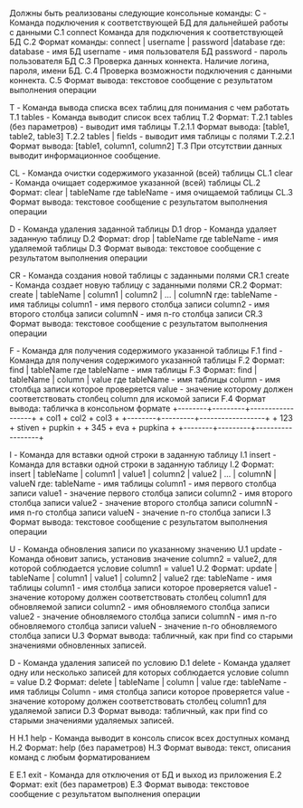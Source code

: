 Должны быть реализованы следующие консольные команды:
C - Команда подключения к соответствующей БД для дальнейшей работы с данными
   C.1 сonnect  Команда для подключения к соответствующей БД
   C.2 Формат команды: connect | username | password |database
     где:
       database - имя БД
       username -  имя пользователя БД
       password - пароль пользователя БД
   C.3 Проверка данных коннекта. Наличие логина, пароля, имени БД.
   C.4 Проверка возможности подключения с данными коннекта.
   C.5 Формат вывода: текстовое сообщение с результатом выполнения операции

T - Команда вывода списка всех таблиц для понимания с чем работать
   T.1 tables - Команда выводит список всех таблиц
   T.2 Формат:
        T.2.1 tables (без параметров) - выводит имя таблицы
        T.2.1.1 Формат вывода: [table1, table2, table3]
        T.2.2 tables | fields - выводит имя таблицы с полями
        T.2.2.1 Формат вывода: [table1, column1, column2]
   T.3 При отсутствии данных выводит информационное сообщение.

CL - Команда очистки содержимого указанной (всей) таблицы
   CL.1 clear - Команда очищает содержимое указанной (всей) таблицы
   CL.2 Формат: clear | tableName
      где tableName - имя очищаемой таблицы
   CL.3 Формат вывода: текстовое сообщение с результатом выполнения операции

D - Команда удаления заданной таблицы
   D.1 drop - Команда удаляет заданную таблицу
   D.2 Формат: drop | tableName
     где tableName - имя удаляемой таблицы
   D.3 Формат вывода: текстовое сообщение с результатом выполнения операции

CR - Команда создания новой таблицы с заданными полями
   CR.1 create - Команда создает новую таблицу с заданными полями
   CR.2 Формат: create | tableName | column1 | column2 | ... | columnN
      где: tableName - имя таблицы
      column1 - имя первого столбца записи
      column2 - имя второго столбца записи
      columnN - имя n-го столбца записи
   CR.3 Формат вывода: текстовое сообщение с результатом выполнения операции

F - Команда для получения содержимого указанной таблицы
   F.1 find - Команда для получения содержимого указанной таблицы
   F.2 Формат: find | tableName
     где tableName - имя таблицы
   F.3 Формат: find | tableName | column | value
            где tableName - имя таблицы
            column - имя столбца записи которое проверяется
            value - значение которому должен соответствовать столбец column для искомой записи
   F.4 Формат вывода: табличка в консольном формате
     +--------+---------+------------------+
     +  col1  +  col2   +       col3       +
     +--------+---------+------------------+
     +  123   +  stiven +     pupkin       +
     +  345   +  eva    +     pupkina      +
     +--------+---------+------------------+

I - Команда для вставки одной строки в заданную таблицу
   I.1 insert - Команда для вставки одной строки в заданную таблицу
   I.2 Формат: insert | tableName | column1 | value1 | column2 | value2 | ... | columnN | valueN
     где: tableName - имя таблицы
          column1 - имя первого столбца записи
          value1 - значение первого столбца записи
          column2 - имя второго столбца записи
          value2 - значение второго столбца записи
          columnN - имя n-го столбца записи
          valueN - значение n-го столбца записи
   I.3 Формат вывода: текстовое сообщение с результатом выполнения операции

U - Команда обновления записи по указанному значению
   U.1 update - Команда обновит запись, установив значение column2 = value2, для которой соблюдается условие column1 = value1
   U.2 Формат: update | tableName | column1 | value1 | column2 | value2
     где: tableName - имя таблицы
     column1 - имя столбца записи которое проверяется
     value1 - значение которому должен соответствовать столбец column1 для обновляемой записи
     column2 - имя обновляемого столбца записи
     value2 - значение обновляемого столбца записи
     columnN - имя n-го обновляемого столбца записи
     valueN - значение n-го обновляемого столбца записи
   U.3 Формат вывода: табличный, как при find со старыми значениями обновленных записей.

D - Команда удаления записей по условию
   D.1 delete - Команда удаляет одну или несколько записей для которых соблюдается условие column = value
   D.2 Формат: delete | tableName | column | value
     где: tableName - имя таблицы
          Column - имя столбца записи которое проверяется
          value - значение которому должен соответствовать столбец column1 для удаляемой записи
   D.3 Формат вывода: табличный, как при find со старыми значениями удаляемых записей.

H
   H.1 help - Команда выводит в консоль список всех доступных команд
   H.2 Формат: help (без параметров)
   H.3 Формат вывода: текст, описания команд с любым форматированием

E
   E.1 exit - Команда для отключения от БД и выход из приложения
   E.2 Формат: exit (без параметров)
   E.3 Формат вывода: текстовое сообщение с результатом выполнения операции